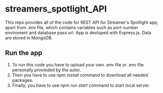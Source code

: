 # streamers_spotlight_API

This repo provides all of the code for REST API for Streamer's Spotlight app, apart from .env file, which contains variables such as port number enviroment and database pass url.
App is devloped with Express.js. Data are stored in MongoDB.

## Run the app

1. To run this code you have to upload your own .env file or .env file personally provieded by the autor.
2. Then you have to use *npm install* command to download all needed packages.
3. Finally, you have to use *npm run start* command to start local server.
